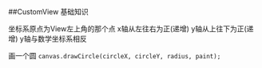 ##CustomView 基础知识

坐标系原点为View左上角的那个点  x轴从左往右为正(递增) y轴从上往下为正(递增) y轴与数学坐标系相反

画一个圆 `canvas.drawCircle(circleX, circleY, radius, paint);`